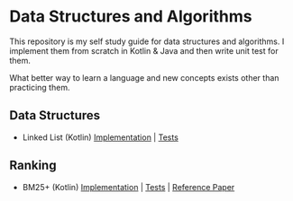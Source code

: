 # Data Structures and Algorithms

This repository is my self study guide for data structures and algorithms. I implement them from scratch in Kotlin & Java
and then write unit test for them.

What better way to learn a language and new concepts exists other than practicing them.

## Data Structures

* Linked List (Kotlin) [Implementation](https://github.com/dnutiu/dsa/blob/master/src/main/kotlin/data_structures/linked_list/LinkedList.kt) | [Tests](https://github.com/dnutiu/dsa/blob/master/src/test/kotlin/data_structures/linked_list/LinkedListTest.kt)

## Ranking

* BM25+ (Kotlin) [Implementation](https://github.com/dnutiu/dsa/blob/master/src/main/kotlin/ranking/bm25/Bm25Plus.kt) | [Tests](https://github.com/dnutiu/dsa/blob/master/src/test/kotlin/ranking/bm25/BM25PlusTest.kt) | [Reference Paper](http://www.cs.otago.ac.nz/homepages/andrew/papers/2014-2.pdf)